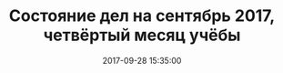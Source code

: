 ---
layout: post
title:  "Состояние дел на сентябрь 2017, четвёртый месяц учёбы"
date:   2017-09-28 15:35:00
categories: прогресс
---